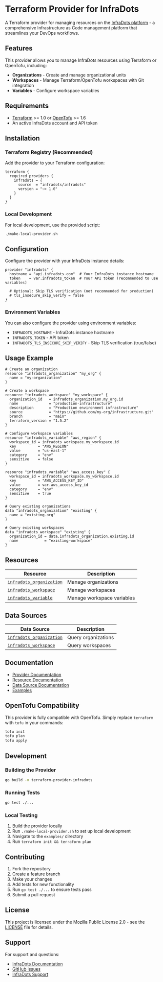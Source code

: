 # Terraform Provider for InfraDots

A Terraform provider for managing resources on the [InfraDots platform](https://infradots.com) - a comprehensive Infrastructure as Code management platform that streamlines your DevOps workflows.

## Features

This provider allows you to manage InfraDots resources using Terraform or OpenTofu, including:

- **Organizations** - Create and manage organizational units
- **Workspaces** - Manage Terraform/OpenTofu workspaces with Git integration
- **Variables** - Configure workspace variables

## Requirements

- [Terraform](https://www.terraform.io/downloads.html) >= 1.0 or [OpenTofu](https://opentofu.org/) >= 1.6
- An active InfraDots account and API token

## Installation

### Terraform Registry (Recommended)

Add the provider to your Terraform configuration:

```hcl
terraform {
  required_providers {
    infradots = {
      source  = "infradots/infradots"
      version = "~> 1.0"
    }
  }
}
```

### Local Development

For local development, use the provided script:

```bash
./make-local-provider.sh
```

## Configuration

Configure the provider with your InfraDots instance details:

```hcl
provider "infradots" {
  hostname = "api.infradots.com"  # Your InfraDots instance hostname
  token    = var.infradots_token  # Your API token (recommended to use variables)
  
  # Optional: Skip TLS verification (not recommended for production)
  # tls_insecure_skip_verify = false
}
```

### Environment Variables

You can also configure the provider using environment variables:

- `INFRADOTS_HOSTNAME` - InfraDots instance hostname
- `INFRADOTS_TOKEN` - API token
- `INFRADOTS_TLS_INSECURE_SKIP_VERIFY` - Skip TLS verification (true/false)

## Usage Example

```hcl
# Create an organization
resource "infradots_organization" "my_org" {
  name = "my-organization"
}

# Create a workspace
resource "infradots_workspace" "my_workspace" {
  organization_id   = infradots_organization.my_org.id
  name              = "production-infrastructure"
  description       = "Production environment infrastructure"
  source            = "https://github.com/my-org/infrastructure.git"
  branch            = "main"
  terraform_version = "1.5.2"
}

# Configure workspace variables
resource "infradots_variable" "aws_region" {
  workspace_id = infradots_workspace.my_workspace.id
  key          = "AWS_REGION"
  value        = "us-east-1"
  category     = "env"
  sensitive    = false
}

resource "infradots_variable" "aws_access_key" {
  workspace_id = infradots_workspace.my_workspace.id
  key          = "AWS_ACCESS_KEY_ID"
  value        = var.aws_access_key_id
  category     = "env"
  sensitive    = true
}

# Query existing organizations
data "infradots_organization" "existing" {
  name = "existing-org"
}

# Query existing workspaces
data "infradots_workspace" "existing" {
  organization_id = data.infradots_organization.existing.id
  name            = "existing-workspace"
}
```

## Resources

| Resource | Description |
|----------|-------------|
| [`infradots_organization`](docs/resources/organization.md) | Manage organizations |
| [`infradots_workspace`](docs/resources/workspace.md) | Manage workspaces |
| [`infradots_variable`](docs/resources/variable.md) | Manage workspace variables |

## Data Sources

| Data Source | Description |
|-------------|-------------|
| [`infradots_organization`](docs/data-sources/organization.md) | Query organizations |
| [`infradots_workspace`](docs/data-sources/workspace.md) | Query workspaces |

## Documentation

- [Provider Documentation](docs/index.md)
- [Resource Documentation](docs/resources/)
- [Data Source Documentation](docs/data-sources/)
- [Examples](examples/)

## OpenTofu Compatibility

This provider is fully compatible with OpenTofu. Simply replace `terraform` with `tofu` in your commands:

```bash
tofu init
tofu plan
tofu apply
```

## Development

### Building the Provider

```bash
go build -o terraform-provider-infradots
```

### Running Tests

```bash
go test ./...
```

### Local Testing

1. Build the provider locally
2. Run `./make-local-provider.sh` to set up local development
3. Navigate to the `examples/` directory
4. Run `terraform init && terraform plan`

## Contributing

1. Fork the repository
2. Create a feature branch
3. Make your changes
4. Add tests for new functionality
5. Run `go test ./...` to ensure tests pass
6. Submit a pull request

## License

This project is licensed under the Mozilla Public License 2.0 - see the [LICENSE](LICENSE) file for details.

## Support

For support and questions:
- [InfraDots Documentation](https://docs.infradots.com)
- [GitHub Issues](https://github.com/infradots/terraform-provider-infradots/issues)
- [InfraDots Support](https://infradots.com/support)
